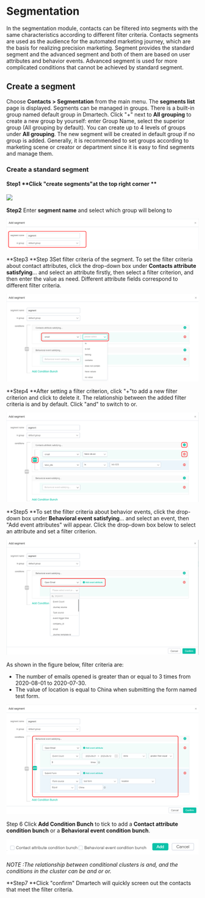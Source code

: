 # Segmentation

In the segmentation module, contacts can be filtered into segments with the same characteristics according to different filter criteria. Contacts segments are used as the audience for the automated marketing journey, which are the basis for realizing precision marketing. Segment provides the standard segment and the advanced segment and both of them are based on user attributes and behavior events. Advanced segment is used for more complicated conditions that cannot be achieved by standard segment.

## Create a segment

Choose **Contacts > Segmentation** from the main menu. The **segments list** page is displayed. Segments can be managed in groups. There is a built-in group named default group in Dmartech. Click "+" next to **All grouping** to create a new group by yourself: enter Group Name, select the superior group (All grouping by default). You can create up to 4 levels of groups under **All grouping**. The new segment will be created in default group if no group is added. Generally, it is recommended to set groups according to marketing scene or creator or department since it is easy to find segments and manage them.

### Create a standard segment

#### Step1 **Click "create segments"at the top right corner **

![](broken-reference)

**Step2** Enter **segment name** and select which group will belong to&#x20;

![](<.gitbook/assets/tu-pian-6 (1).png>)

**Step3 **Step 3Set filter criteria of the segment. To set the filter criteria about contact attributes, click the drop-down box under **Contacts attribute satisfying**... and select an attribute firstly, then select a filter criterion, and then enter the value as need. Different attribute fields correspond to different filter criteria.

![](<.gitbook/assets/tu-pian-7 (1).png>)

**Step4 **After setting a filter criterion, click "+"to add a new filter criterion and click to delete it. The relationship between the added filter criteria is and by default. Click "and" to switch to or.

![](<.gitbook/assets/tu-pian-8 (1).png>)

**Step5 **To set the filter criteria about behavior events, click the drop-down box under **Behavioral event satisfying**... and select an event, then "Add event attributes" will appear. Click the drop-down box below to select an attribute and set a filter criterion.

![](<.gitbook/assets/tu-pian-9 (1).png>)

As shown in the figure below, filter criteria are:&#x20;

* The number of emails opened is greater than or equal to 3 times from 2020-08-01 to 2020-07-30.&#x20;
* The value of location is equal to China when submitting the form named test form.

![](<.gitbook/assets/tu-pian-11 (1).png>)

Step 6 Click **Add Condition Bunch** to tick to add a **Contact attribute condition bunch** or a **Behavioral event condition bunch**.

![](<.gitbook/assets/tu-pian-12 (1).png>)

_NOTE :The relationship between conditional clusters is and, and the conditions in the cluster can be and or or._

**Step7 **Click "confirm" Dmartech will quickly screen out the contacts that meet the filter criteria.

